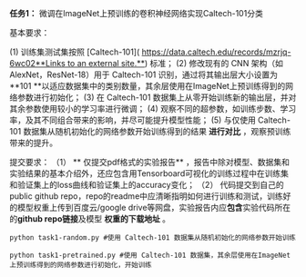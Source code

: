 **任务1：**
微调在ImageNet上预训练的卷积神经网络实现Caltech-101分类

基本要求：

(1) 训练集测试集按照 [Caltech-101]( [https://data.caltech.edu/records/mzrjq-6wc02**Links to an external site.**](https://data.caltech.edu/records/mzrjq-6wc02)) 标准；
(2) 修改现有的 CNN 架构（如AlexNet，ResNet-18）用于 Caltech-101 识别，通过将其输出层大小设置为 **101 **以适应数据集中的类别数量，其余层使用在ImageNet上预训练得到的网络参数进行初始化；
(3) 在 Caltech-101 数据集上从零开始训练新的输出层，并对其余参数使用较小的学习率进行微调；
(4) 观察不同的超参数，如训练步数、学习率，及其不同组合带来的影响，并尽可能提升模型性能；
(5) 与仅使用 Caltech-101 数据集从随机初始化的网络参数开始训练得到的结果  **进行对比** ，观察预训练带来的提升。

提交要求：
（1） ** 仅提交pdf格式的实验报告** ，报告中除对模型、数据集和实验结果的基本介绍外，还应包含用Tensorboard可视化的训练过程中在训练集和验证集上的loss曲线和验证集上的accuracy变化；
（2） 代码提交到自己的public github repo，repo的readme中应清晰指明如何进行训练和测试，训练好的模型权重上传到百度云/google drive等网盘，实验报告内应**包含**实验代码所在的**github repo链接**及模型 **权重的下载地址** 。

```
python task1-random.py #使用 Caltech-101 数据集从随机初始化的网络参数开始训练
```

```
python task1-pretrained.py #使用 Caltech-101 数据集，其余层使用在ImageNet上预训练得到的网络参数进行初始化，开始训练
```

